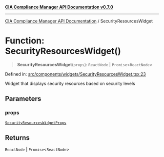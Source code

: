 [**CIA Compliance Manager API Documentation v0.7.0**](../README.md)

***

[CIA Compliance Manager API Documentation](../globals.md) / SecurityResourcesWidget

# Function: SecurityResourcesWidget()

> **SecurityResourcesWidget**(`props`): `ReactNode` \| `Promise`\<`ReactNode`\>

Defined in: [src/components/widgets/SecurityResourcesWidget.tsx:23](https://github.com/Hack23/cia-compliance-manager/blob/main/src/components/widgets/SecurityResourcesWidget.tsx#L23)

Widget that displays security resources based on security levels

## Parameters

### props

[`SecurityResourcesWidgetProps`](../interfaces/SecurityResourcesWidgetProps.md)

## Returns

`ReactNode` \| `Promise`\<`ReactNode`\>
